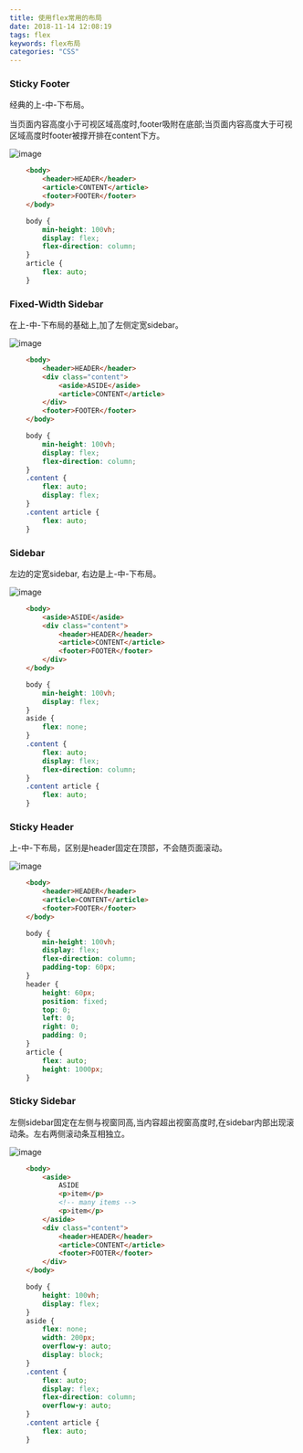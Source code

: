 ```yaml
---
title: 使用flex常用的布局
date: 2018-11-14 12:08:19
tags: flex
keywords: flex布局
categories: "CSS"
---
```

### Sticky Footer
经典的上-中-下布局。
<!--more-->  
   
当页面内容高度小于可视区域高度时,footer吸附在底部;当页面内容高度大于可视区域高度时footer被撑开排在content下方。
  
![image](https://github.com/yuhongjing/img-folder/raw/master/img/flex/StickyFooter.png)

```html
    <body>
        <header>HEADER</header>
        <article>CONTENT</article>
        <footer>FOOTER</footer>
    </body>
```

```css
    body {
        min-height: 100vh;
        display: flex;
        flex-direction: column;
    }
    article {
        flex: auto;
    }
```

### Fixed-Width Sidebar
在上-中-下布局的基础上,加了左侧定宽sidebar。
  
![image](https://github.com/yuhongjing/img-folder/raw/master/img/flex/FixedWidthSidebar.png)  

```html
    <body>
        <header>HEADER</header>
        <div class="content">
            <aside>ASIDE</aside>
            <article>CONTENT</article>
        </div>
        <footer>FOOTER</footer>
    </body>
```

```css
    body {
        min-height: 100vh;
        display: flex;
        flex-direction: column;
    }
    .content {
        flex: auto;
        display: flex;
    }
    .content article {
        flex: auto;
    }
```

### Sidebar
左边的定宽sidebar, 右边是上-中-下布局。
  
![image](https://github.com/yuhongjing/img-folder/raw/master/img/flex/Sidebar.png)

```html
    <body>
        <aside>ASIDE</aside>
        <div class="content">
            <header>HEADER</header>
            <article>CONTENT</article>
            <footer>FOOTER</footer>
        </div>
    </body>
```

```css
    body {
        min-height: 100vh;
        display: flex;
    }
    aside {
        flex: none;
    }
    .content {
        flex: auto;
        display: flex;
        flex-direction: column;
    }
    .content article {
        flex: auto;
    }
```

### Sticky Header
上-中-下布局，区别是header固定在顶部，不会随页面滚动。
  
![image](https://github.com/yuhongjing/img-folder/raw/master/img/flex/StickyHeader.png)
  
```html
    <body>
        <header>HEADER</header>
        <article>CONTENT</article>
        <footer>FOOTER</footer>
    </body>
```

```css
    body {
        min-height: 100vh;
        display: flex;
        flex-direction: column;
        padding-top: 60px;
    }
    header {
        height: 60px;
        position: fixed;
        top: 0;
        left: 0;
        right: 0;
        padding: 0;
    }
    article {
        flex: auto;
        height: 1000px;
    }
```

### Sticky Sidebar
左侧sidebar固定在左侧与视窗同高,当内容超出视窗高度时,在sidebar内部出现滚动条。左右两侧滚动条互相独立。
  
![image](https://github.com/yuhongjing/img-folder/raw/master/img/flex/StickySidebar.png)
  
```html
    <body>
        <aside>
            ASIDE
            <p>item</p>
            <!-- many items -->
            <p>item</p>
        </aside>
        <div class="content">
            <header>HEADER</header>
            <article>CONTENT</article>
            <footer>FOOTER</footer>
        </div>
    </body>
```

```css
    body {
        height: 100vh;
        display: flex;
    }
    aside {
        flex: none;
        width: 200px;
        overflow-y: auto;
        display: block;
    }
    .content {
        flex: auto;
        display: flex;
        flex-direction: column;
        overflow-y: auto;
    }
    .content article {
        flex: auto;
    }
```